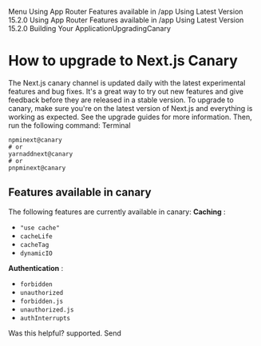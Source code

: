 Menu
Using App Router
Features available in /app
Using Latest Version
15.2.0
Using App Router
Features available in /app
Using Latest Version
15.2.0
Building Your ApplicationUpgradingCanary
# How to upgrade to Next.js Canary
The Next.js canary channel is updated daily with the latest experimental features and bug fixes. It's a great way to try out new features and give feedback before they are released in a stable version.
To upgrade to canary, make sure you're on the latest version of Next.js and everything is working as expected. See the upgrade guides for more information.
Then, run the following command:
Terminal
```
npminext@canary
# or
yarnaddnext@canary
# or
pnpminext@canary
```

## Features available in canary
The following features are currently available in canary:
**Caching** :
  * `"use cache"`
  * `cacheLife`
  * `cacheTag`
  * `dynamicIO`


**Authentication** :
  * `forbidden`
  * `unauthorized`
  * `forbidden.js`
  * `unauthorized.js`
  * `authInterrupts`


Was this helpful?
supported.
Send
